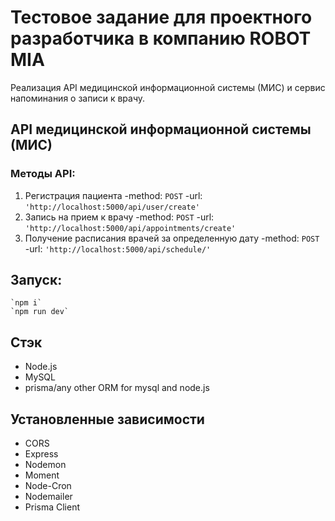 # Тестовое задание для проектного разработчика в компанию ROBOT MIA

Реализация API медицинской информационной системы (МИС) и сервис напоминания о записи к врачу.


## API медицинской информационной системы (МИС)
### Методы API:
1. Регистрация пациента 
    -method: `POST`
    -url: `'http://localhost:5000/api/user/create'`
2. Запись на прием к врачу 
   -method: `POST`
   -url: `'http://localhost:5000/api/appointments/create'`
3. Получение расписания врачей за определенную дату
    -method: `POST`
    -url: `'http://localhost:5000/api/schedule/'`

## Запуск:
    `npm i`
    `npm run dev`

## Cтэк
- Node.js
- MySQL
- prisma/any other ORM for mysql and node.js

## Установленные зависимости
- CORS
- Express
- Nodemon
- Moment
- Node-Cron
- Nodemailer
- Prisma Client

